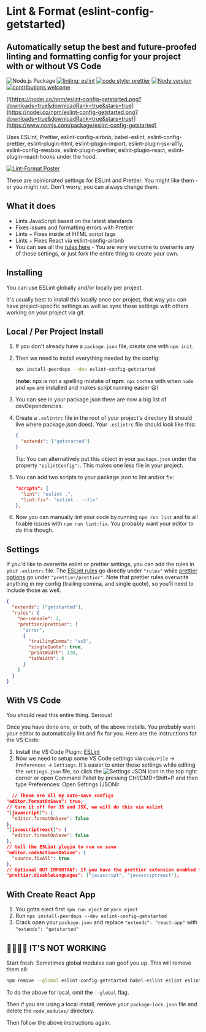 # Lint & Format (eslint-config-getstarted)

## Automatically setup the best and future-proofed linting and formatting config for your project with or without VS Code

![Node.js Package](https://github.com/vivekrp/eslint-config-getstarted/workflows/Node.js%20Package/badge.svg?style=flat-square) [![linting: eslint](https://img.shields.io/badge/linting-eslint-%238081f3)](https://github.com/eslint/eslint)
[![code style: prettier](https://img.shields.io/badge/code_style-prettier-ff69b4.svg)](https://github.com/prettier/prettier) [![Node version](https://img.shields.io/node/v/eslint-config-getstarted.svg?style=flat)](http://nodejs.org/download/) [![contributions welcome](https://img.shields.io/badge/contributions-welcome-brightgreen.svg?style=flat)](https://github.com/vivekrp/eslint-config-getstarted/issues)

[![https://nodei.co/npm/eslint-config-getstarted.png?downloads=true&downloadRank=true&stars=true](https://nodei.co/npm/eslint-config-getstarted.png?downloads=true&downloadRank=true&stars=true)](https://www.npmjs.com/package/eslint-config-getstarted)

Uses ESLint, Prettier, eslint-config-airbnb, babel-eslint, eslint-config-prettier, eslint-plugin-html, eslint-plugin-import, eslint-plugin-jsx-a11y, eslint-config-wesbos, eslint-plugin-prettier, eslint-plugin-react, eslint-plugin-react-hooks under the hood.

[![Lint-Format Poster](https://repository-images.githubusercontent.com/291339752/35966f00-ea61-11ea-8e02-52f0177aa178)](https://github.com/vivekrp/eslint-config-getstarted)

These are opinionated settings for ESLint and Prettier. You might like them - or you might not. Don't worry, you can always change them.

## What it does

- Lints JavaScript based on the latest standards
- Fixes issues and formatting errors with Prettier
- Lints + Fixes inside of HTML script tags
- Lints + Fixes React via eslint-config-airbnb
- You can see all the [rules here](https://github.com/vivekrp/eslint-config-getstarted/blob/master/.eslintrc.js) - You are very welcome to overwrite any of these settings, or just fork the entire thing to create your own.

## Installing

You can use ESLint globally and/or locally per project.

It's usually best to install this locally once per project, that way you can have project-specific settings as well as sync those settings with others working on your project via git.

## Local / Per Project Install

1. If you don't already have a `package.json` file, create one with `npm init`.

2. Then we need to install everything needed by the config:

   ```bash
   npx install-peerdeps --dev eslint-config-getstarted
   ```

   (**note:** npx is not a spelling mistake of **npm**. `npx` comes with when `node` and `npm` are installed and makes script running easier 😃)

3. You can see in your package.json there are now a big list of devDependencies.

4. Create a `.eslintrc` file in the root of your project's directory (it should live where package.json does). Your `.eslintrc` file should look like this:

   ```json
   {
     "extends": ["getstarted"]
   }
   ```

   Tip: You can alternatively put this object in your `package.json` under the property `"eslintConfig":`. This makes one less file in your project.

5. You can add two scripts to your package.json to lint and/or fix:

   ```json
   "scripts": {
     "lint": "eslint .",
     "lint:fix": "eslint . --fix"
   },
   ```

6. Now you can manually lint your code by running `npm run lint` and fix all fixable issues with `npm run lint:fix`. You probably want your editor to do this though.

## Settings

If you'd like to overwrite eslint or prettier settings, you can add the rules in your `.eslintrc` file. The [ESLint rules](https://eslint.org/docs/rules/) go directly under `"rules"` while [prettier options](https://prettier.io/docs/en/options.html) go under `"prettier/prettier"`. Note that prettier rules overwrite anything in my config (trailing comma, and single quote), so you'll need to include those as well.

```json
{
  "extends": ["getstarted"],
  "rules": {
    "no-console": 2,
    "prettier/prettier": [
      "error",
      {
        "trailingComma": "es5",
        "singleQuote": true,
        "printWidth": 120,
        "tabWidth": 8
      }
    ]
  }
}
```

## With VS Code

You should read this entire thing. Serious!

Once you have done one, or both, of the above installs. You probably want your editor to automatically lint and fix for you. Here are the instructions for the VS Code:

1. Install the VS Code Plugin: [ESLint](https://marketplace.visualstudio.com/items?itemName=dbaeumer.vscode-eslint)
2. Now we need to setup some VS Code settings via `Code/File` → `Preferences` → `Settings`. It's easier to enter these settings while editing the `settings.json` file, so click the ![Settings JSON](https://user-images.githubusercontent.com/13339456/79318309-17433300-7f07-11ea-9459-b27ee8dcf46c.png) icon in the top right corner or open Command Pallet by pressing Ctrl/CMD+Shift+P and then type Preferences: Open Settings (JSON):

```json
  // These are all my auto-save configs
"editor.formatOnSave": true,
// turn it off for JS and JSX, we will do this via eslint
"[javascript]": {
  "editor.formatOnSave": false
},
"[javascriptreact]": {
  "editor.formatOnSave": false
},
// tell the ESLint plugin to run on save
"editor.codeActionsOnSave": {
  "source.fixAll": true
},
// Optional BUT IMPORTANT: If you have the prettier extension enabled for other languages like CSS and HTML, turn it off for JS since we are doing it through Eslint already
"prettier.disableLanguages": ["javascript", "javascriptreact"],
```

## With Create React App

1. You gotta eject first `npm run eject` or `yarn eject`
1. Run `npx install-peerdeps --dev eslint-config-getstarted`
1. Crack open your `package.json` and replace `"extends": "react-app"` with `"extends": "getstarted"`

## 🤬🤬🤬🤬 IT'S NOT WORKING

Start fresh. Sometimes global modules can goof you up. This will remove them all:

```bash
npm remove --global eslint-config-getstarted babel-eslint eslint eslint-config-prettier eslint-config-airbnb eslint-plugin-html eslint-plugin-prettier eslint-plugin-import eslint-config-wesbos lint-format eslint-plugin-jsx-a11y eslint-plugin-react prettier eslint-plugin-react-hooks
```

To do the above for local, omit the `--global` flag.

Then if you are using a local install, remove your `package-lock.json` file and delete the `node_modules/` directory.

Then follow the above instructions again.
